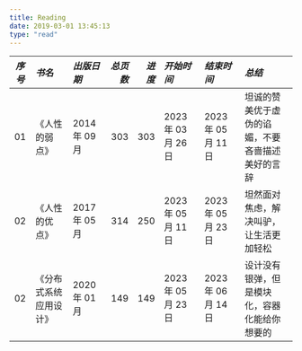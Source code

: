 ```yaml
---
title: Reading
date: 2019-03-01 13:45:13
type: "read"
---
```


| _序号_ | _书名_                 | _出版日期_    | _总页数_ | _进度_ | _开始时间_          | _结束时间_          | _总结_                                           |
| :----: | :--------------------- | :------------ | -------: | -----: | :------------------ | :------------------ | :----------------------------------------------- |
|   01   | 《人性的弱点》         | 2014 年 09 月 |      303 |    303 | 2023 年 03 月 26 日 | 2023 年 05 月 11 日 | 坦诚的赞美优于虚伪的谄媚，不要吝啬描述美好的言辞 |
|   02   | 《人性的优点》         | 2017 年 05 月 |      314 |    250 | 2023 年 05 月 11 日 | 2023 年 05 月 23 日 | 坦然面对焦虑，解决叫驴，让生活更加轻松           |
|   02   | 《分布式系统应用设计》 | 2020 年 01 月 |      149 |    149 | 2023 年 05 月 23 日 | 2023 年 06 月 14 日 | 设计没有银弹，但是模块化，容器化能给你想要的     |
